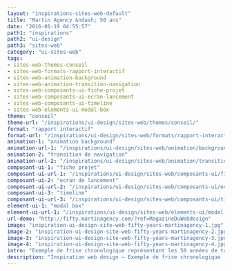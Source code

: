 ```yaml
---
layout: "inspirations-sites-web-default"
title: "Martin Agency &ndash; 50 ans"
date: "2016-01-19 04:55:57"
path1: "inspirations"
path2: "ui-design"
path3: "sites-web"
category: "ui-sites-web"
tags:
- sites-web-themes-conseil
- sites-web-formats-rapport-interactif
- sites-web-animation-background
- sites-web-animation-transition-navigation
- sites-web-composants-ui-fiche-projet
- sites-web-composants-ui-ecran-lancement
- sites-web-composants-ui-timeline
- sites-web-elements-ui-modal-box
theme: "conseil"
theme-url: "/inspirations/ui-design/sites-web/themes/conseil/"
format: "rapport interactif"
format-url: "/inspirations/ui-design/sites-web/formats/rapport-interactif/"
animation-1: "animation background"
animation-url-1: "/inspirations/ui-design/sites-web/animation/background/"
animation-2: "transition de navigation"
animation-url-2: "/inspirations/ui-design/sites-web/animation/transition-navigation/"
composant-ui-1: "fiche projet"
composant-ui-url-1: "/inspirations/ui-design/sites-web/composants-ui/fiche-projet/"
composant-ui-2: "ecran de lancement"
composant-ui-url-2: "/inspirations/ui-design/sites-web/composants-ui/ecran-lancement/"
composant-ui-3: "timeline"
composant-ui-url-3: "/inspirations/ui-design/sites-web/composants-ui/timeline/"
element-ui-1: "modal box"
element-ui-url-1: "/inspirations/ui-design/sites-web/elements-ui/modal-box/"
url-demo: "http://fifty.martinagency.com/?ref=MagazineDuWebdesign"
image: "inspiration-ui-design-site-web-fifty-years-martinagency-1.jpg"
image-2: "inspiration-ui-design-site-web-fifty-years-martinagency-2.jpg"
image-3: "inspiration-ui-design-site-web-fifty-years-martinagency-3.jpg"
image-4: "inspiration-ui-design-site-web-fifty-years-martinagency-4.jpg"
intro: "Exemple de frise chronologique représentant les 50 années de travail de l'agence Martin."
description: "Inspiration web design – Exemple de frise chronologique (timeline) représentant les 50 années de travail de l'agence Martin."
---
```

